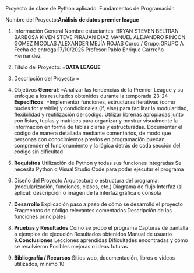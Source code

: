 Proyecto de clase de Python aplicado.
Fundamentos de Programación

Nombre del Proyecto:**Análisis de datos premier league**
1. Información General
Nombre estudiantes:
BRYAN STEVEN BELTRAN BARBOSA
KIVEN STEVE PIRAJAN DIAZ
MANUEL ALEJANDRO RINCON GOMEZ
NICOLAS ALEXANDER MEJÍA ROJAS
Curso / Grupo:GRUPO A
Fecha de entrega:17/10/2025
Profesor:Pablo Enrique Carrreño Hernandez
2. Título del Proyecto:
=**DATA LEAGUE** 
3. Descripción del Proyecto
  =
4. Objetivos
**General**:
=Analizar las tendencias de la Premier League y su enfoque a los resultados obtenidos durante la temporada 23-24
**Específicos**:
=Implementar funciones, estructuras iterativas (como bucles for y while) y condicionales (if, else) para facilitar la modularidad, flexibilidad y reutilización del código.
Utilizar librerías apropiadas junto con listas, tuplas y matrices para organizar y mostrar visualmente la información en forma de tablas claras y estructuradas.
Documentar el código de manera detallada mediante comentarios, de modo que personas con conocimientos previos en programación puedan comprender el funcionamiento y la lógica detrás de cada sección del código sin dificultad
6. **Requisitos**
Utilización de Python y todas sus funciones integradas
Se necesita Python o Visual Studio Code para poder ejecutar el programa
7. Diseño del Proyecto
Arquitectura o estructura del programa: (modularización, funciones, clases, etc.)
Diagrama de flujo 
Interfaz (si aplica): descripción o imagen de la interfaz gráfica o consola

8. **Desarrollo**
Explicación paso a paso de cómo se desarrolló el proyecto
Fragmentos de código relevantes comentados
Descripción de las funciones principales
9. **Pruebas y Resultados**
Cómo se probó el programa
Capturas de pantalla o ejemplos de ejecución
Resultados obtenidos
Manual de usuario
9.**Conclusiones**
Lecciones aprendidas
Dificultades encontradas y cómo se resolvieron
Posibles mejoras o ideas futuras
10. **Bibliografía / Recursos**
Sitios web, documentación, libros o videos utilizados, mínimo 10
